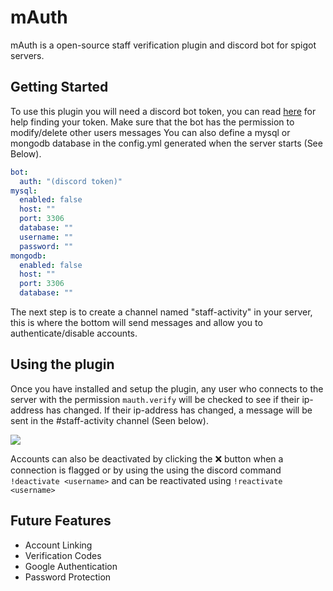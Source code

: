# mAuth

mAuth is a open-source staff verification plugin and discord bot for spigot servers.

## Getting Started

To use this plugin you will need a discord bot token, you can read [here](https://www.writebots.com/discord-bot-token/) for help finding your token. Make sure that the bot has the permission to modify/delete other users messages 
You can also define a mysql or mongodb database in the config.yml generated when the server starts (See Below).

```yml
bot:
  auth: "(discord token)"
mysql:
  enabled: false
  host: ""
  port: 3306
  database: ""
  username: ""
  password: ""
mongodb:
  enabled: false
  host: ""
  port: 3306
  database: ""
```

The next step is to create a channel named "staff-activity" in your server, this is where the bottom will send messages and allow you to authenticate/disable accounts.

## Using the plugin

Once you have installed and setup the plugin, any user who connects to the server with the permission `mauth.verify` will be checked to see if their ip-address has changed. If their ip-address has changed, a message will be sent in the #staff-activity channel (Seen below).

<img src="https://i.imgur.com/hZiYUDG.png">

Accounts can also be deactivated by clicking the ❌ button when a connection is flagged or by using the using the discord command `!deactivate <username>` and can be reactivated using `!reactivate <username>`

## Future Features

- Account Linking
- Verification Codes
- Google Authentication
- Password Protection
